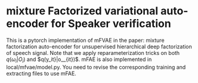 # mixture Factorized variational auto-encoder for Speaker verification
This is a pytorch implementation of mFVAE in the paper: mixture factorization auto-encoder for unsupervised hierarchical deep factorization of speech signal.
Note that we apply reparameterization tricks on both $q(\omega_i|O_i)$ and $q(y_it}|o__{it})$.
mFAE is also implemented in local/mfvae/model.py. You need to revise the corresponding training and extracting files to use mFAE.






